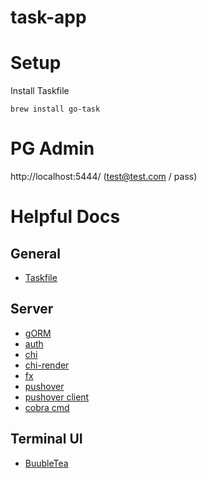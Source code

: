# task-app


# Setup

Install Taskfile
```
brew install go-task
```

# PG Admin

http://localhost:5444/ (test@test.com / pass)


# Helpful Docs

## General
 - [Taskfile](https://taskfile.dev/)


## Server
 - [gORM](https://gorm.io/docs/)
 - [auth](https://github.com/go-pkgz/auth)
 - [chi](https://go-chi.io/#/README)
 - [chi-render](https://github.com/go-chi/render)
 - [fx](https://uber-go.github.io/fx/)
 - [pushover](https://pushover.net/)
 - [pushover client](https://github.com/gregdel/pushover)
 - [cobra cmd](https://github.com/spf13/cobra)


## Terminal UI
 - [BuubleTea](https://github.com/charmbracelet/bubbletea)
